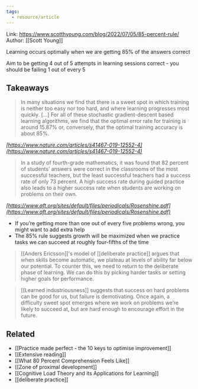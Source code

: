```yaml
---
tags:
  - resource/article
---
```


Link: https://www.scotthyoung.com/blog/2022/07/05/85-percent-rule/
Author: [[Scott Young]]

Learning occurs optimally when we are getting 85% of the answers correct

Aim to be getting 4 out of 5 attempts in learning sessions correct - you should be failing 1 out of every 5

## Takeaways

> In many situations we find that there is a sweet spot in which training is neither too easy nor too hard, and where learning progresses most quickly. […] For all of these stochastic gradient-descent based learning algorithms, we find that the optimal error rate for training is around 15.87% or, conversely, that the optimal training accuracy is about 85%.

_[https://www.nature.com/articles/s41467-019-12552-4](https://www.nature.com/articles/s41467-019-12552-4)_

> In a study of fourth-grade mathematics, it was found that 82 percent of students’ answers were correct in the classrooms of the most successful teachers, but the least successful teachers had a success rate of only 73 percent. A high success rate during guided practice also leads to a higher success rate when students are working on problems on their own.

_[https://www.aft.org/sites/default/files/periodicals/Rosenshine.pdf](https://www.aft.org/sites/default/files/periodicals/Rosenshine.pdf)_

- If you’re getting more than one out of every five problems wrong, you might want to add extra help
- The 85% rule suggests growth will be maximized when we practice tasks we can succeed at roughly four-fifths of the time

> [[Anders Ericsson]]'s model of [[deliberate practice]] argues that when skills become automatic, we plateau at levels of ability far below our potential. To counter this, we need to return to the deliberate phase of learning. We can do this by picking harder tasks or setting higher goals for performance.

> [[Learned industriousness]] suggests that success on hard problems can be good for us, but failure is demotivating. Once again, a difficulty sweet spot emerges where we work on problems we’re likely to succeed at, but are hard enough to encourage effort in the future.

## Related

- [[Practice made perfect - the 10 keys to optimise improvement]]
- [[Extensive reading]]
- [[What 80 Percent Comprehension Feels Like]]
- [[Zone of proximal development]]
- [[Cognitive Load Theory and its Applications for Learning]]
- [[deliberate practice]]
